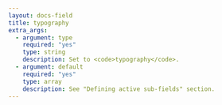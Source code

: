 ```yaml
---
layout: docs-field
title: typography
extra_args:
  - argument: type
    required: "yes"
    type: string
    description: Set to <code>typography</code>.
  - argument: default
    required: "yes"
    type: array
    description: See "Defining active sub-fields" section.
---
```


